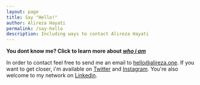 ```yaml
---
layout: page
title: Say "Hello!"
author: Alireza Hayati
permalink: /say-hello
description: Including ways to contact Alireza Hayati
---
```


**You dont know me? Click to learn more about _[who i am](https://alireza.one/about)_**

In order to contact feel free to send me an email to [hello@alireza.one](mailto:hello@alireza.one). If you want to get closer, i'm available on [Twitter](https://twitter.com/alrrza) and [Instagram](https://instagram.com/alrrza). You're also welcome to my network on [Linkedin](https://linkedin.com/in/alirezahy). 
